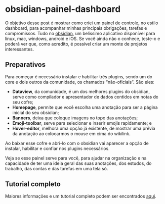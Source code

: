 # obsidian-painel-dashboard
O objetivo desse post é mostrar como criei um painel de controle, no estilo dashboard, para acompanhar minhas principais obrigações, tarefas e compromissos. Tudo no [obsidian](https://obsidian.md), um belíssimo aplicativo disponível para linux, mac, windows, android e iOS. Se você ainda não o conhece, teste-o e poderá ver que, como acredito, é possível criar um monte de projetos interessantes.

## Preparativos
Para começar é necessário instalar e habilitar três plugins, sendo um do core e dois outros da comunidade, os chamados “não-oficiais”. São eles:

- **Dataview**, da comunidade, é um dos melhores plugins do obsidian, serve como compilador e apresentador de dados contidos em notas do seu cofre; 
- **Homepage**, permite que você escolha uma anotação para ser a página inicial do seu obsidian;
- **Banners**, deixa que coloque imagens no topo das anotações;
- **Emoji-toolbar**, serve para selecionar e inserir emojis rapidamente; e
- **Hover-editor**, melhora uma opção já existente, de mostrar uma prévia da anotação ao colocarmos o mouse em cima do wikilink.

Ao baixar esse cofre e abri-lo com o obsidian vai aparecer a opção de instalar, habilitar e confiar nos plugins necessários.

Veja se esse painel serve para você, para ajudar na organização e na capacidade de ter uma ideia geral das suas anotações, dos estudos, do trabalho, das contas e das tarefas em uma tela só.

## Tutorial completo
Maiores informações e um tutorial completo podem ser encontrados [aqui](https://delchibruce.com).
